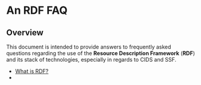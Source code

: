 # An RDF FAQ

## Overview

This document is intended to provide answers to frequently asked questions regarding the use of the __Resource Description Framework__ (__RDF__) and its stack of technologies, especially in regards to CIDS and SSF.

* [What is RDF?](what-is-rdf.md)
* 
